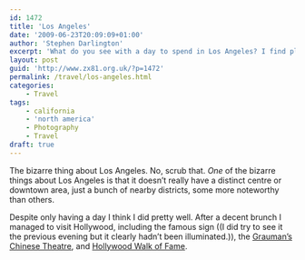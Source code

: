 ```yaml
---
id: 1472
title: 'Los Angeles'
date: '2009-06-23T20:09:09+01:00'
author: 'Stephen Darlington'
excerpt: 'What do you see with a day to spend in Los Angeles? I find plenty to keep me entertained.'
layout: post
guid: 'http://www.zx81.org.uk/?p=1472'
permalink: /travel/los-angeles.html
categories:
    - Travel
tags:
    - california
    - 'north america'
    - Photography
    - Travel
draft: true
---
```


The bizarre thing about Los Angeles. No, scrub that. *One* of the bizarre things about Los Angeles is that it doesn’t really have a distinct centre or downtown area, just a bunch of nearby districts, some more noteworthy than others.

Despite only having a day I think I did pretty well. After a decent brunch I managed to visit Hollywood, including the famous sign ((I did try to see it the previous evening but it clearly hadn’t been illuminated.)), the [Grauman’s Chinese Theatre](http://www.manntheatres.com/chinese/), and [Hollywood Walk of Fame](http://en.wikipedia.org/wiki/Hollywood_Walk_of_Fame).

<div class="flickr-gallery tag" id="gallery-918bcd9d"><div class="fg-clear"></div> </div><div class="fg-clear"></div> <script type="text/javascript">
											jQuery(document).ready(function(){
							jQuery("#gallery-918bcd9d .flickr-thumb img").flightbox({size_callback: get_sizes});
						});
										
										//-->
				</script>In the afternoon I went a little out of town and saw the [Getty Museum](http://www.getty.edu/museum/) — not something I would have immediately associated with Los Angeles but well worth a visit in hindsight. And then, on the way back to the airport, I stopped briefly in Venice Beach.

The airport, by the way, is called John Wayne Airport. I guess there are plenty of airports named after people but that one, for some reason, amused me. Does that mean that I didn’t completely internalise the Los Angeles vibe?